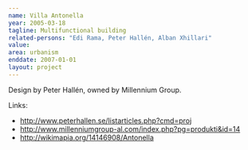 ```yaml
---
name: Villa Antonella
year: 2005-03-18
tagline: Multifunctional building
related-persons: "Edi Rama, Peter Hallén, Alban Xhillari"
value:
area: urbanism
enddate: 2007-01-01
layout: project
---
```

Design by Peter Hallén, owned by Millennium Group.

Links:
* <http://www.peterhallen.se/listarticles.php?cmd=proj>
* <http://www.millenniumgroup-al.com/index.php?pg=produkti&id=14>
* <http://wikimapia.org/14146908/Antonella>
